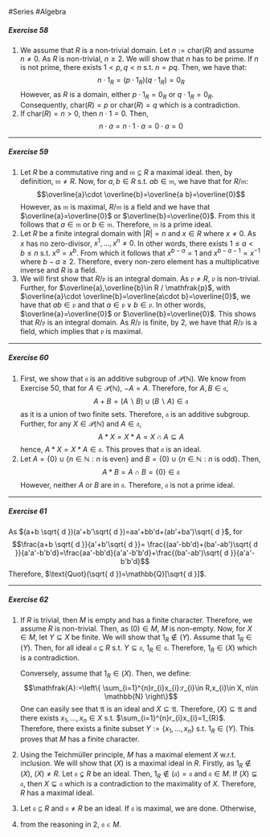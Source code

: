 #Series #Algebra

##### Exercise 58
1. We assume that $R$ is a non-trivial domain. Let $n:=\text{char}(R)$ and assume $n\neq 0$. As $R$ is non-trivial, $n\geq 2$. We will show that $n$ has to be prime. If $n$ is not prime, there exists $1<p,q<n$ s.t. $n=pq$. Then, we have that: $$n\cdot 1_{R}=(p\cdot 1_{R})(q\cdot 1_{R})=0_{R}$$
	However, as $R$ is a domain, either $p\cdot 1_{R}=0_{R}$ or $q \cdot 1_{R}=0_{R}$. Consequently, $\text{char}(R)=p$ or $\text{char}(R)=q$ which is a contradiction.
2. If $\text{char}(R)=n>0$, then $n\cdot 1=0$. Then, $$n\cdot a=n\cdot 1\cdot a=0\cdot a=0$$
---
##### Exercise 59
1. Let $R$ be a commutative ring and $\mathfrak{m}\subseteq R$ a maximal ideal. then, by definition, $\mathfrak{m}\neq R$. Now, for $a,b\in R$ s.t. $ab\in \mathfrak{m}$, we have that for $R / \mathfrak{m}$: $$\overline{a}\cdot \overline{b}=\overline{a b}=\overline{0}$$However, as $\mathfrak{m}$ is maximal, $R / \mathfrak{m}$ is a field and we have that $\overline{a}=\overline{0}$ or $\overline{b}=\overline{0}$. From this it follows that $a\in \mathfrak{m}$ or $b\in \mathfrak{m}$. Therefore, $\mathfrak{m}$ is a prime ideal.
2. Let $R$ be a finite integral domain with $\left| R \right|=n$ and $x\in R$ where $x\neq 0$. As $x$ has no zero-divisor, $x^1,\dots,x^n\neq 0$. In other words, there exists $1\leq a<b\leq n$ s.t. $x^a=x^b$. From which it follows that $x^{b-a}=1$ and $x^{b-a-1}=x ^{-1}$ where $b-a\geq 2$. Therefore, every non-zero element has a multiplicative inverse and $R$ is a field.
3. We will first show that $R / \mathfrak{p}$ is an integral domain. As $\mathfrak{p}\neq R$, $\mathfrak{p}$ is non-trivial. Further, for $\overline{a},\overline{b}\in R / \mathfrak{p}$, with $\overline{a}\cdot \overline{b}=\overline{a\cdot b}=\overline{0}$, we have that $ab\in \mathfrak{p}$ and that $a\in \mathfrak{p}\lor b\in \mathfrak{p}$. In other words, $\overline{a}=\overline{0}$ or $\overline{b}=\overline{0}$. This shows that $R / \mathfrak{p}$ is an integral domain.
	As $R / \mathfrak{p}$ is finite, by 2, we have that $R / \mathfrak{p}$ is a field, which implies that $\mathfrak{p}$ is maximal.
---
##### Exercise 60
1. First, we show that $\mathfrak{a}$ is an additive subgroup of $\mathcal{P}(\mathbb{N})$. We know from Exercise 50, that for $A\in \mathcal{P}(\mathbb{N})$, $-A=A$. Therefore, for $A,B\in \mathfrak{a}$,$$A+B=(A \backslash B)\cup(B \backslash A)\in \mathfrak{a}$$as it is a union of two finite sets. Therefore, $\mathfrak{a}$ is an additive subgroup. Further, for any $X\in \mathcal{P}(\mathbb{N})$ and $A\in \mathfrak{a}$, $$A*X=X*A=X \cap A\subseteq A$$hence, $A*X=X*A\in \mathfrak{a}$. This proves that $\mathfrak{a}$ is an ideal.
2. Let $A=\{ 0 \}\cup\{n\in \mathbb{N}:n\text{ is even}\}$ and $B=\{ 0 \}\cup\{n\in \mathbb{N}:n\text{ is odd}\}$. Then, $$A*B=A\cap B=\{ 0 \}\in \mathfrak{a}$$However, neither $A$ or $B$ are in $\mathfrak{a}$. Therefore, $\mathfrak{a}$ is not a prime ideal.
---
##### Exercise 61
As $(a+b \sqrt{ d })(a'+b'\sqrt{ d })=aa'+bb'd+(ab'+ba')\sqrt{ d }$, for $$\frac{a+b \sqrt{ d }}{a'+b'\sqrt{ d }}= \frac{(aa'-bb'd)+(ba'-ab')\sqrt{ d }}{a'a'-b'b'd}=\frac{aa'-bb'd}{a'a'-b'b'd}+\frac{(ba'-ab')\sqrt{ d }}{a'a'-b'b'd}$$Therefore, $\text{Quot}(\sqrt{ d })=\mathbb{Q}[\sqrt{ d }]$.

---
##### Exercise 62
1. If $R$ is trivial, then $M$ is empty and has a finite character. Therefore, we assume $R$ is non-trivial. Then, as $(0)\in M$, $M$ is non-empty. Now, for $X\in M$, let $Y\subseteq X$ be finite. We will show that $1_{R}\notin (Y)$. Assume that $1_{R}\in (Y)$. Then, for all ideal $\mathfrak{a}\subseteq R$ s.t. $Y \subseteq \mathfrak{a}$, $1_{R}\in \mathfrak{a}$. Therefore, $1_{R}\in (X)$ which is a contradiction. 
	
	Conversely, assume that $1_{R}\in(X)$. Then, we define: $$\mathfrak{A}:=\left\{  \sum_{i=1}^{n}r_{i}x_{i}:r_{i}\in R,x_{i}\in X, n\in \mathbb{N}  \right\}$$One can easily see that $\mathfrak{A}$ is an ideal and $X\subseteq \mathfrak{A}$. Therefore, $(X)\subseteq \mathfrak{A}$ and there exists $x_{1},\dots,x_{n}\in X$ s.t. $\sum_{i=1}^{n}r_{i}x_{i}=1_{R}$. Therefore, there exists a finite subset $Y:=\{ x_{1},\dots,x_{n} \}$ s.t. $1_{R}\in (Y)$. This proves that $M$ has a finite character.
2. Using the Teichmüller principle, $M$ has a maximal element $X$ w.r.t. inclusion. We will show that $(X)$ is a maximal ideal in $R$. Firstly, as $1_{R}\notin(X)$, $(X)\neq R$. Let $\mathfrak{a}\subsetneq R$ be an ideal. Then, $1_{R}\notin(\mathfrak{a})=\mathfrak{a}$ and $\mathfrak{a}\in M$. If $(X)\subsetneq\mathfrak{a}$, then $X\subsetneq \mathfrak{a}$ which is a contradiction to the maximality of $X$. Therefore, $R$ has a maximal ideal.
3. Let $\mathfrak{a}\subseteq R$ and $\mathfrak{a}\neq R$ be an ideal. If $\mathfrak{a}$ is maximal, we are done. Otherwise, 
4. from the reasoning in 2, $\mathfrak{a}\in M$. 